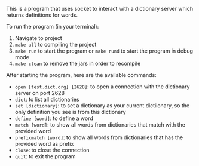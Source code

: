 This is a program that uses socket to interact with a dictionary server which returns definitions for words.

To run the program (in your terminal):
1. Navigate to project
2. `make all` to compiling the project
3. `make run` to start the program or `make rund` to start the program in debug mode
4. `make clean` to remove the jars in order to recompile

After starting the program, here are the available commands:
- `open [test.dict.org] [2628]`: to open a connection with the dictionary server on port 2628
- `dict`: to list all dictionaries
- `set [dictionary]`: to set a dictionary as your current dictiionary, so the only definition you see is from this dictionary
- `define [word]`: to define a word
- `match [word]`: to show all words from dictionaries that match with the provided word
- `prefixmatch [word]`: to show all words from dictionaries that has the provided word as prefix
- `close`: to close the connection
- `quit`: to exit the program
